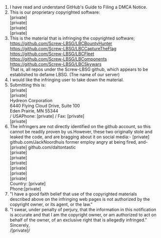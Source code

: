 1.  I have read and understand GitHub's Guide to Filing a DMCA Notice.  
2.  This is our proprietary copyrighted software:  
[private]  
[private]   
[private]  
[private]    
3.  This is the material that is infringing the copyrighted software;  
https://github.com/Screw-LBSG/LBCBountyHunter  
https://github.com/Screw-LBSG/LBCCaptureTheFlag  
https://github.com/Screw-LBSG/LBCFleet  
https://github.com/Screw-LBSG/LBComponents  
https://github.com/Screw-LBSG/LBCSkywars  
That is, all repos under the Screw-LBSG github, which appears to be established to defame LBSG.  (Tne name of our server)
4.  I would like the infringing user to take down the material.  
5.   Submitting this is:  
[private]    
[private]  
Hydreon Corporation     
6440 Flying Cloud Drive, Suite 100    
Eden Prairie, MN 55344  
/ USAPhone: [private] / Fax: [private]  
[private]  
6. The infringers are not directly identified on the github account, so this cannot be readily proven by us.However, these two originally stole and leaked the code, and are bragging about it on social media:- [private] github.com/JackNoordhuis former employ angry at being fired, and- [private] github.com/daltontastic   
[private]    
[private]   
[private]  
[private]  
[private]  
[private]  
Country: [private]  
Phone:[private]   
7.   "I have a good faith belief that use of the copyrighted materials described above on the infringing web pages is not authorized by the copyright owner, or its agent, or the law."  
8.  "I swear, under penalty of perjury, that the information in this notification is accurate and that I am the copyright owner, or am authorized to act on behalf of the owner, of an exclusive right that is allegedly infringed."  
Sincerely,  
/[private]/

